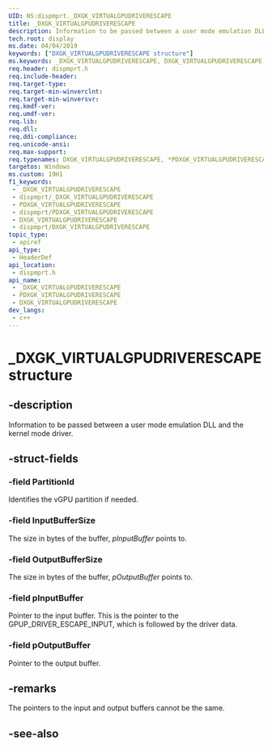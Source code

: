 ```yaml
---
UID: NS:dispmprt._DXGK_VIRTUALGPUDRIVERESCAPE
title: _DXGK_VIRTUALGPUDRIVERESCAPE
description: Information to be passed between a user mode emulation DLL and the kernel mode driver.
tech.root: display
ms.date: 04/04/2019
keywords: ["DXGK_VIRTUALGPUDRIVERESCAPE structure"]
ms.keywords: _DXGK_VIRTUALGPUDRIVERESCAPE, DXGK_VIRTUALGPUDRIVERESCAPE, *PDXGK_VIRTUALGPUDRIVERESCAPE,
req.header: dispmprt.h
req.include-header: 
req.target-type: 
req.target-min-winverclnt: 
req.target-min-winversvr: 
req.kmdf-ver: 
req.umdf-ver: 
req.lib: 
req.dll: 
req.ddi-compliance: 
req.unicode-ansi: 
req.max-support: 
req.typenames: DXGK_VIRTUALGPUDRIVERESCAPE, *PDXGK_VIRTUALGPUDRIVERESCAPE
targetos: Windows
ms.custom: 19H1
f1_keywords:
 - _DXGK_VIRTUALGPUDRIVERESCAPE
 - dispmprt/_DXGK_VIRTUALGPUDRIVERESCAPE
 - PDXGK_VIRTUALGPUDRIVERESCAPE
 - dispmprt/PDXGK_VIRTUALGPUDRIVERESCAPE
 - DXGK_VIRTUALGPUDRIVERESCAPE
 - dispmprt/DXGK_VIRTUALGPUDRIVERESCAPE
topic_type:
 - apiref
api_type:
 - HeaderDef
api_location:
 - dispmprt.h
api_name:
 - _DXGK_VIRTUALGPUDRIVERESCAPE
 - PDXGK_VIRTUALGPUDRIVERESCAPE
 - DXGK_VIRTUALGPUDRIVERESCAPE
dev_langs:
 - c++
---
```


# _DXGK_VIRTUALGPUDRIVERESCAPE structure


## -description

Information to be passed between a user mode emulation DLL and the kernel mode driver.

## -struct-fields

### -field PartitionId

Identifies the vGPU partition if needed.

### -field InputBufferSize

The size in bytes of the buffer, *pInputBuffer* points to.

### -field OutputBufferSize

The size in bytes of the buffer, *pOutputBuffe*r points to.

### -field pInputBuffer

Pointer to the input buffer. This is the pointer to the GPUP_DRIVER_ESCAPE_INPUT, which is followed by the driver data.

### -field pOutputBuffer

Pointer to the output buffer.

## -remarks

The pointers to the input and output buffers cannot be the same.

## -see-also

